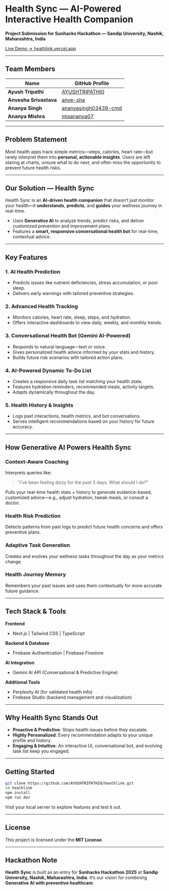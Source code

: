 # &#x20;Health Sync — AI-Powered Interactive Health Companion

**Project Submission for Sunhacks Hackathon — Sandip University, Nashik, Maharashtra, India**

[Live Demo → heathlink.vercel.app](https://heathlink.vercel.app/)

---

## Team Members

| Name                   | GitHub Profile                                                  |
| ---------------------- | --------------------------------------------------------------- |
| **Ayush Tripathi**     | [AYUSHTRIPATHI0](https://github.com/AYUSHTRIPATHI0)             |
| **Anvesha Srivastava** | [anve-sha](https://github.com/anve-sha)                         |
| **Ananya Singh**       | [ananyasingh03439-cmd](https://github.com/ananyasingh03439-cmd) |
| **Ananya Mishra**      | [misananya07](https://github.com/misananya07)                   |

---

## Problem Statement

Most health apps track simple metrics—steps, calories, heart rate—but rarely interpret them into **personal, actionable insights**. Users are left staring at charts, unsure what to do next, and often miss the opportunity to prevent future health risks.

---

## Our Solution — **Health Sync**

Health Sync is an **AI-driven health companion** that doesn’t just monitor your health—it **understands**, **predicts**, and **guides** your wellness journey in real-time.

* Uses **Generative AI** to analyze trends, predict risks, and deliver customized prevention and improvement plans.
* Features a **smart, responsive conversational health bot** for real-time, contextual advice.

---

## Key Features

### 1. **AI Health Prediction**

* Predicts issues like nutrient deficiencies, stress accumulation, or poor sleep.
* Delivers early warnings with tailored preventive strategies.

### 2. **Advanced Health Tracking**

* Monitors calories, heart rate, sleep, steps, and hydration.
* Offers interactive dashboards to view daily, weekly, and monthly trends.

### 3. **Conversational Health Bot (Gemini AI-Powered)**

* Responds to natural language—text or voice.
* Gives personalized health advice informed by your stats and history.
* Builds future risk scenarios with tailored action plans.

### 4. **AI-Powered Dynamic To-Do List**

* Creates a responsive daily task list matching your health state.
* Features hydration reminders, recommended meals, activity targets.
* Adapts dynamically throughout the day.

### 5. **Health History & Insights**

* Logs past interactions, health metrics, and bot conversations.
* Serves intelligent recommendations based on your history for future accuracy.

---

## How Generative AI Powers Health Sync

### Context-Aware Coaching

Interprets queries like:

> “I’ve been feeling dizzy for the past 3 days. What should I do?”

Pulls your real-time health stats + history to generate evidence-based, customized advice—e.g., adjust hydration, tweak meals, or consult a doctor.

### Health Risk Prediction

Detects patterns from past logs to predict future health concerns and offers preventive plans.

### Adaptive Task Generation

Creates and evolves your wellness tasks throughout the day as your metrics change.

### Health Journey Memory

Remembers your past issues and uses them contextually for more accurate future guidance.

---

## Tech Stack & Tools

**Frontend**

* Next.js | Tailwind CSS | TypeScript

**Backend & Database**

* Firebase Authentication | Firebase Firestore

**AI Integration**

* Gemini AI API (Conversational & Predictive Engine)

**Additional Tools**

* Perplexity AI (for validated health info)
* Firebase Studio (backend management and visualization)

---

## Why Health Sync Stands Out

* **Proactive & Predictive**: Stops health issues before they escalate.
* **Highly Personalized**: Every recommendation adapts to your unique profile and history.
* **Engaging & Intuitive**: An interactive UI, conversational bot, and evolving task list keep you engaged.

---

## Getting Started

```bash
git clone https://github.com/AYUSHTRIPATHI0/heathlink.git
cd heathlink
npm install
npm run dev
```

Visit your local server to explore features and test it out.

---

## License

This project is licensed under the **MIT License**.

---

## Hackathon Note

**Health Sync** is built as an entry for **Sunhacks Hackathon 2025** at **Sandip University, Nashik, Maharashtra, India**. It’s our vision for combining **Generative AI with preventive healthcare**.
